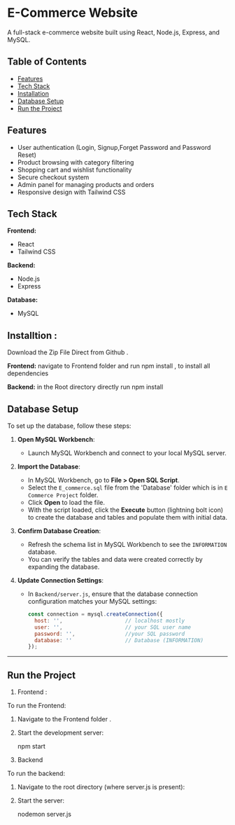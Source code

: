 # E-Commerce Website

A full-stack e-commerce website built using React, Node.js, Express, and MySQL.

## Table of Contents
- [Features](#features)
- [Tech Stack](#tech-stack)
- [Installation](#installation)
- [Database Setup](#database-setup)
- [Run the Project](#run-the-project)

## Features
- User authentication (Login, Signup,Forget Password and Password Reset)
- Product browsing with category filtering
- Shopping cart and wishlist functionality
- Secure checkout system
- Admin panel for managing products and orders
- Responsive design with Tailwind CSS

## Tech Stack
**Frontend:**
- React
- Tailwind CSS

**Backend:**
- Node.js
- Express

**Database:**
- MySQL



## Installtion : 
Download the Zip File Direct from Github .

**Frontend:**
navigate to Frontend folder and run npm install , to install all dependencies

**Backend:**
in the Root directory directly run npm install


## Database Setup

To set up the database, follow these steps:

1. **Open MySQL Workbench**:
   - Launch MySQL Workbench and connect to your local MySQL server.

2. **Import the Database**:
   - In MySQL Workbench, go to **File > Open SQL Script**.
   - Select the `E_commerce.sql` file from the 'Database' folder which is in `E Commerce Project` folder.
   - Click **Open** to load the file.
   - With the script loaded, click the **Execute** button (lightning bolt icon) to create the database and tables and populate them with initial data.

3. **Confirm Database Creation**:
   - Refresh the schema list in MySQL Workbench to see the `INFORMATION` database.
   - You can verify the tables and data were created correctly by expanding the database.

4. **Update Connection Settings**:
   - In `Backend/server.js`, ensure that the database connection configuration matches your MySQL settings:
     ```javascript
     const connection = mysql.createConnection({
       host: '',                    // localhost mostly
       user: '',                    // your SQL user name
       password: '',                //your SQL password
       database: ''                 // Database (INFORMATION)
     });
     ```

---



## Run the Project

1. Frontend :

To run the Frontend:

1. Navigate to the Frontend folder .
2. Start the development server:
   
    npm start


2. Backend

To run the backend:

1. Navigate to the root directory (where server.js is present):
  

2. Start the server:
  
    nodemon server.js
   
